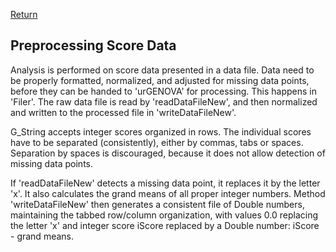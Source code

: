 [Return](professionals.md)
## Preprocessing Score Data ##
Analysis is performed on score data presented in a data file. Data need to be properly formatted, normalized, and adjusted for missing data points, before they can be handed to 'urGENOVA' for processing. This happens in 'Filer'. The raw data file is read by 'readDataFileNew', and then normalized and written to the processed file in 'writeDataFileNew'.

G_String accepts integer scores organized in rows. The individual scores have to be separated (consistently), either by commas, tabs or spaces. Separation by spaces is discouraged, because it does not allow detection of missing data points.

If 'readDataFileNew' detects a missing data point, it replaces it by the letter 'x'. It also calculates the grand means of all proper integer numbers. Method 'writeDataFileNew' then generates a consistent file of Double numbers, maintaining the tabbed row/column organization, with values 0.0 replacing the letter 'x' and integer score iScore replaced by a Double number: iScore - grand means.